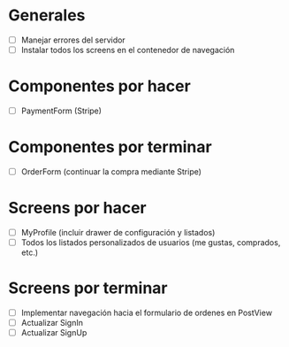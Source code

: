 # Generales
- [ ] Manejar errores del servidor
- [ ] Instalar todos los screens en el contenedor de navegación

# Componentes por hacer
- [ ] PaymentForm (Stripe)

# Componentes por terminar
- [ ] OrderForm (continuar la compra mediante Stripe)

# Screens por hacer
- [ ] MyProfile (incluir drawer de configuración y listados)
- [ ] Todos los listados personalizados de usuarios (me gustas, comprados, etc.)

# Screens por terminar
- [ ] Implementar navegación hacia el formulario de ordenes en PostView
- [ ] Actualizar SignIn
- [ ] Actualizar SignUp

